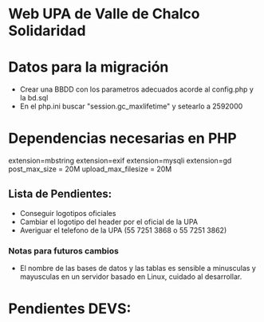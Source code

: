 # Web UPA de Valle de Chalco Solidaridad

# Datos para la migración
* Crear una BBDD con los parametros adecuados acorde al config.php y la bd.sql
* En el php.ini buscar "session.gc_maxlifetime" y setearlo a 2592000

# Dependencias necesarias en PHP
extension=mbstring
extension=exif
extension=mysqli
extension=gd
post_max_size = 20M
upload_max_filesize = 20M

## Lista de Pendientes:
* Conseguir logotipos oficiales
* Cambiar el logotipo del header por el oficial de la UPA
* Averiguar el telefono de la UPA (55 7251 3868 o 55 7251 3862)

### Notas para futuros cambios
* El nombre de las bases de datos y las tablas es sensible a minusculas y mayusculas en un servidor basado en Linux, cuidado al desarrollar.


# Pendientes DEVS:
